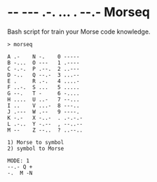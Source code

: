 # -- --- .-. ... . --.- Morseq
Bash script for train your Morse code knowledge.
```
> morseq

A .-    N -.    0 -----
B -...  O ---   1 .----
C -.-.  P .--.  2 ..---
D -..   Q --.-  3 ...--
E .     R .-.   4 ....-
F ..-.  S ...   5 .....
G --.   T -     6 -....
H ....  U ..-   7 --...
I ..    V ...-  8 ---..
J .---  W .--   9 ----.
K -.-   X -..-  . .-.-.-
L .-..  Y -.--  , --..--
M --    Z --..  ? ..--..

1) Morse to symbol
2) symbol to Morse

MODE: 1
--.- Q +
-.  M -N
```
